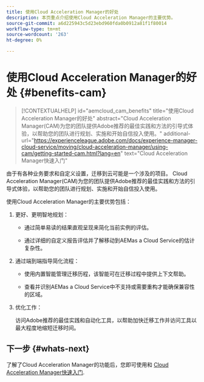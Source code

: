 ```yaml
---
title: 使用Cloud Acceleration Manager的好处
description: 本页重点介绍使用Cloud Acceleration Manager的主要优势。
source-git-commit: a6d225943c5d23ebd960fda0b0912a81f1f80014
workflow-type: tm+mt
source-wordcount: '263'
ht-degree: 0%

---
```


# 使用Cloud Acceleration Manager的好处 {#benefits-cam}

>[!CONTEXTUALHELP]
>id="aemcloud_cam_benefits"
>title="使用Cloud Acceleration Manager的好处"
>abstract="Cloud Acceleration Manager(CAM)为您的团队提供Adobe推荐的最佳实践和方法的引导式体验，以帮助您的团队进行规划、实施和开始自信投入使用。"
>additional-url="https://experienceleague.adobe.com/docs/experience-manager-cloud-service/moving/cloud-acceleration-manager/using-cam/getting-started-cam.html?lang=en" text="Cloud Acceleration Manager快速入门"

由于有各种业务要求和自定义设置，迁移到云可能是一个涉及的项目。 Cloud Acceleration Manager(CAM)为您的团队提供Adobe推荐的最佳实践和方法的引导式体验，以帮助您的团队进行规划、实施和开始自信投入使用。

使用Cloud Acceleration Manager的主要优势包括：

1. 更好、更明智地规划：

   * 通过简单易读的结果直观呈现来简化当前实例的评估。

   * 通过详细的自定义报告评估并了解移动到AEMas a Cloud Service的估计复杂性。

1. 通过端到端指导简化流程：

   * 使用内置智能管理迁移历程，该智能可在迁移过程中提供上下文帮助。

   * 查看并识别AEMas a Cloud Service中不支持或需要重构才能确保兼容性的区域。

1. 优化工作：

   访问Adobe推荐的最佳实践和自动化工具，以帮助加快迁移工作并访问工具以最大程度地缩短迁移时间。

## 下一步 {#whats-next}

了解了Cloud Acceleration Manager的功能后，您即可使用和 [Cloud Acceleration Manager快速入门](https://experienceleague.adobe.com/docs/experience-manager-cloud-service/moving/cloud-acceleration-manager/using-cam/getting-started-cam.html?lang=en).
